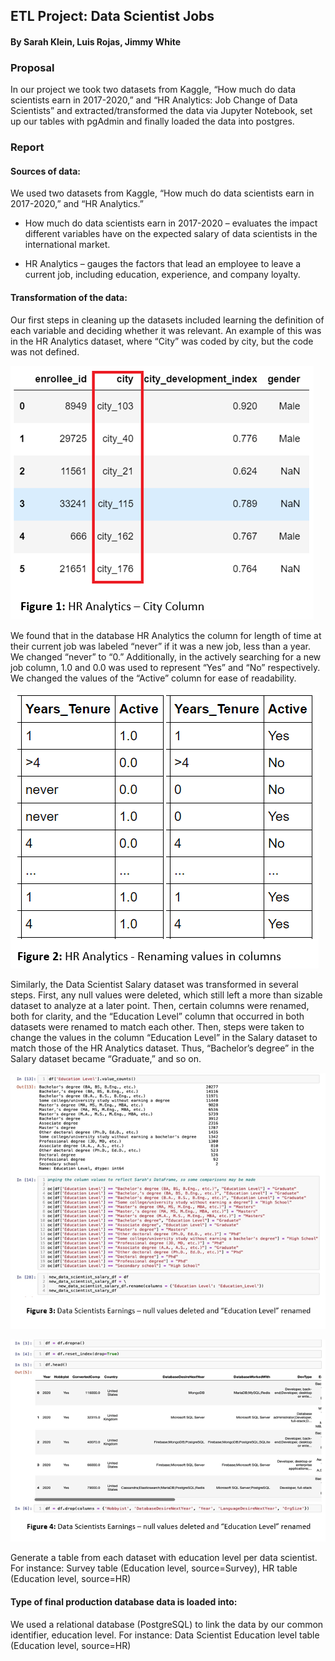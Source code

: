 ## ETL Project: Data Scientist Jobs
#### By Sarah Klein, Luis Rojas, Jimmy White

### Proposal
In our project we took two datasets from Kaggle, “How much do data scientists earn in 2017-2020,” and “HR Analytics: Job Change of Data Scientists” and extracted/transformed the data via Jupyter Notebook, set up our tables with pgAdmin and finally loaded the data into postgres.

### Report

#### Sources of data:
We used two datasets from Kaggle, “How much do data scientists earn in 2017-2020,” and “HR Analytics.”
- How much do data scientists earn in 2017-2020 – evaluates the impact different variables have on the expected salary of data scientists in the international market.

- HR Analytics – gauges the factors that lead an employee to leave a current job, including education, experience, and company loyalty.


#### Transformation of the data:
Our first steps in cleaning up the datasets included learning the definition of each variable and deciding whether it was relevant. An example of this was in the HR Analytics dataset, where “City” was coded by city, but the code was not defined.

![Resources/images/fig1.png](Resources/images/fig1.png)


We found that in the database HR Analytics the column for length of time at their current job was labeled “never” if it was a new job, less than a year. We changed “never” to “0.” 
Additionally, in the actively searching for a new job column, 1.0 and 0.0 was used to represent “Yes” and “No” respectively. We changed the values of the “Active” column for ease of readability.

![Resources/images/fig2.png](Resources/images/fig2.png)

Similarly, the Data Scientist Salary dataset was transformed in several steps. First, any null values were deleted, which still left a more than sizable dataset to analyze at a later point. Then, certain columns were renamed, both for clarity, and the “Education Level” column that occurred in both datasets were renamed to match each other. Then, steps were taken to change the values in the column “Education Level” in the Salary dataset to match those of the HR Analytics dataset. Thus, “Bachelor’s degree” in the Salary dataset became “Graduate,” and so on.

![Resources/images/fig3.png](Resources/images/fig3.png)

![Resources/images/fig4.png](Resources/images/fig4.png)


Generate a table from each dataset with education level per data scientist.
For instance: Survey table (Education level, source=Survey), HR table (Education level, source=HR)

#### Type of final production database data is loaded into:
We used a relational database (PostgreSQL) to link the data by our common identifier, education level.
For instance: Data Scientist Education level table (Education level, source=HR)
